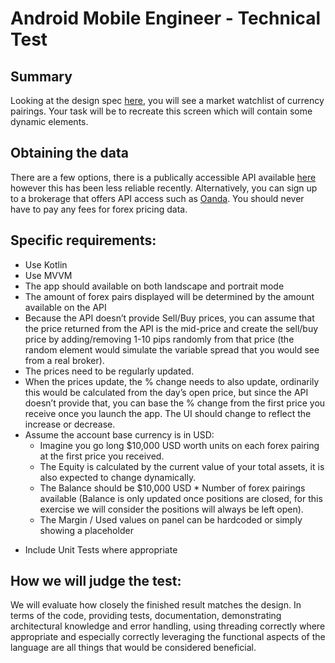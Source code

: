 # Android Mobile Engineer - Technical Test

## Summary

Looking at the design spec [here](https://seekersadvisorshklimited.box.com/s/iut72ehwkwir3uxag00yf1bv89a7yavd), you will see a market watchlist of currency pairings. Your task will be to recreate this screen which will contain some dynamic elements. 

## Obtaining the data

There are a few options, there is a publically accessible API available [here](https://www.freeforexapi.com/Home/Api) however this has been less reliable recently.
Alternatively, you can sign up to a brokerage that offers API access such as [Oanda](https://developer.oanda.com/). You should never have to pay any fees for forex pricing data.
 
## Specific requirements:
 
- Use Kotlin 
- Use MVVM
- The app should available on both landscape and portrait mode
- The amount of forex pairs displayed will be determined by the amount available on the API
- Because the API doesn’t provide Sell/Buy prices, you can assume that the price returned from the API is the mid-price and create the sell/buy price by adding/removing 1-10 pips randomly from that price (the random element would simulate the variable spread that you would see from a real broker).
- The prices need to be regularly updated.
- When the prices update, the % change needs to also update, ordinarily this would be calculated from the day’s open price, but since the API doesn’t provide that, you can base the % change from the first price you receive once you launch the app. The UI should change to reflect the increase or decrease.
- Assume the account base currency is in USD:
    * Imagine you go long $10,000 USD worth units on each forex pairing at the first price you received.
    * The Equity is calculated by the current value of your total assets, it is also expected to change dynamically.
    * The Balance should be $10,000 USD * Number of forex pairings available (Balance is only updated once positions are closed, for this exercise we will consider the positions will always be left open).
    * The Margin / Used values on panel can be hardcoded or simply showing a placeholder
* Include Unit Tests where appropriate
 
## How we will judge the test:
 
We will evaluate how closely the finished result matches the design. In terms of the code, providing tests, documentation, demonstrating architectural knowledge and error handling, using threading correctly where appropriate and especially correctly leveraging the functional aspects of the language are all things that would be considered beneficial. 
